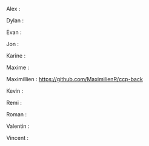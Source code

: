 Alex : 

Dylan : 

Evan :

Jon :

Karine : 

Maxime : 

Maximillien : https://github.com/MaximilienR/ccp-back

Kevin :

Remi :

Roman :

Valentin : 

Vincent : 

